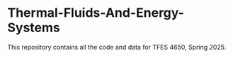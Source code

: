 # Thermal-Fluids-And-Energy-Systems
This repository contains all the code and data for TFES 4650, Spring 2025. 
